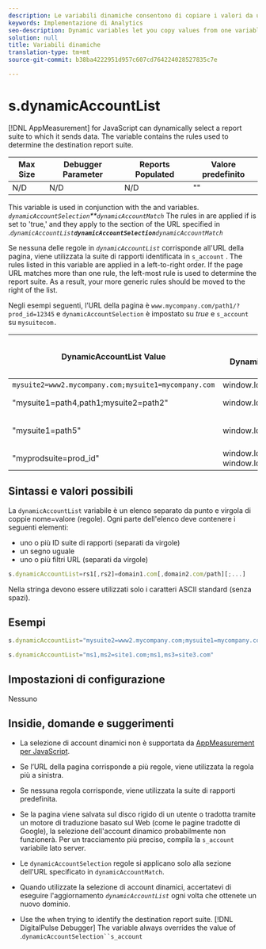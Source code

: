 ```yaml
---
description: Le variabili dinamiche consentono di copiare i valori da una variabile all’altra senza digitare più volte i valori completi nelle richieste di immagini sul sito.
keywords: Implementazione di Analytics
seo-description: Dynamic variables let you copy values from one variable to another without typing the full values multiple times in the image requests on your site.
solution: null
title: Variabili dinamiche
translation-type: tm+mt
source-git-commit: b38ba4222951d957c607cd764224028527835c7e

---
```



# s.dynamicAccountList

[!DNL AppMeasurement] for JavaScript can dynamically select a report suite to which it sends data. The  variable contains the rules used to determine the destination report suite.

| Max Size | Debugger Parameter | Reports Populated | Valore predefinito |
|---|---|---|---|
| N/D | N/D | N/D | "" |

This variable is used in conjunction with the  and  variables. *`dynamicAccountSelection`**`dynamicAccountMatch`* The rules in  are applied if  is set to 'true,' and they apply to the section of the URL specified in .*`dynamicAccountList`**`dynamicAccountSelection`**`dynamicAccountMatch`*

Se nessuna delle regole in *`dynamicAccountList`* corrisponde all'URL della pagina, viene utilizzata la suite di rapporti identificata in `s_account` . The rules listed in this variable are applied in a left-to-right order. If the page URL matches more than one rule, the left-most rule is used to determine the report suite. As a result, your more generic rules should be moved to the right of the list.

Negli esempi seguenti, l’URL della pagina è `www.mycompany.com/path1/?prod_id=12345` e `dynamicAccountSelection` è impostato su *true* e `s_account` su `mysuitecom.`

| DynamicAccountList Value | Valore DynamicAccountMatch | Suite di rapporti per ricevere i dati |
|---|---|---|
| `mysuite2=www2.mycompany.com;mysuite1=mycompany.com` | window.location.host | mysuite1 |
| "mysuite1=path4,path1;mysuite2=path2" | window.location.pathname | mysuite1, mysuite2 |
| "mysuite1=path5" | window.location.pathname | mysuite ecom, mysuite1 |
| "myprodsuite=prod_id" | window.location.search?window.location.search:"?") | myprodsuite |

## Sintassi e valori possibili

La `dynamicAccountList` variabile è un elenco separato da punto e virgola di coppie nome=valore (regole). Ogni parte dell'elenco deve contenere i seguenti elementi:

* uno o più ID suite di rapporti (separati da virgole)
* un segno uguale
* uno o più filtri URL (separati da virgole)

```js
s.dynamicAccountList=rs1[,rs2]=domain1.com[,domain2.com/path][;...]
```

Nella stringa devono essere utilizzati solo i caratteri ASCII standard (senza spazi).

## Esempi

```js
s.dynamicAccountList="mysuite2=www2.mycompany.com;mysuite1=mycompany.com"
```

```js
s.dynamicAccountList="ms1,ms2=site1.com;ms1,ms3=site3.com"
```

## Impostazioni di configurazione

Nessuno

## Insidie, domande e suggerimenti

* La selezione di account dinamici non è supportata da [AppMeasurement per JavaScript](https://docs.adobe.com/content/help/en/analytics/implementation/javascript-implementation/appmeasurement-js/appmeasure-mjs.html).

* Se l’URL della pagina corrisponde a più regole, viene utilizzata la regola più a sinistra.
* Se nessuna regola corrisponde, viene utilizzata la suite di rapporti predefinita.
* Se la pagina viene salvata sul disco rigido di un utente o tradotta tramite un motore di traduzione basato sul Web (come le pagine tradotte di Google), la selezione dell'account dinamico probabilmente non funzionerà. Per un tracciamento più preciso, compila la `s_account` variabile lato server.
* Le `dynamicAccountSelection` regole si applicano solo alla sezione dell'URL specificato in `dynamicAccountMatch`.

* Quando utilizzate la selezione di account dinamici, accertatevi di eseguire l'aggiornamento *`dynamicAccountList`* ogni volta che ottenete un nuovo dominio.
* Use the  when trying to identify the destination report suite. [!DNL DigitalPulse Debugger] The  variable always overrides the value of .`dynamicAccountSelection``s_account`
